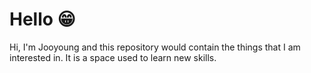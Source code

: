 # Hello 😁
Hi, I'm Jooyoung and this repository would contain the things that I am interested in. It is a space used to learn new skills.
